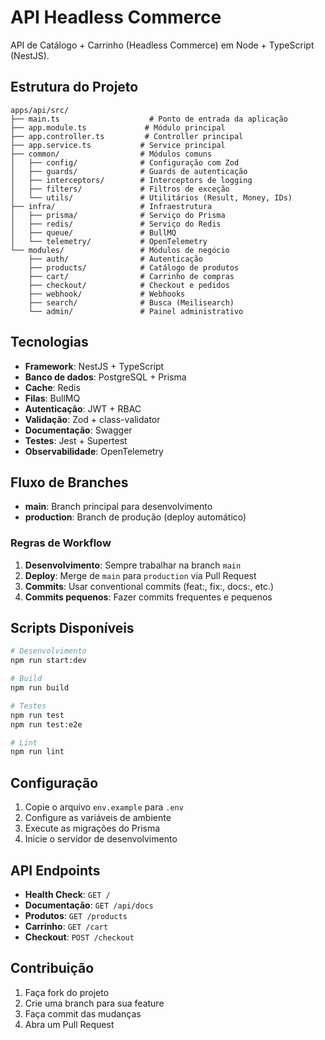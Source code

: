 # API Headless Commerce

API de Catálogo + Carrinho (Headless Commerce) em Node + TypeScript (NestJS).

## Estrutura do Projeto

```
apps/api/src/
├── main.ts                    # Ponto de entrada da aplicação
├── app.module.ts             # Módulo principal
├── app.controller.ts         # Controller principal
├── app.service.ts           # Service principal
├── common/                  # Módulos comuns
│   ├── config/              # Configuração com Zod
│   ├── guards/              # Guards de autenticação
│   ├── interceptors/        # Interceptors de logging
│   ├── filters/             # Filtros de exceção
│   └── utils/               # Utilitários (Result, Money, IDs)
├── infra/                   # Infraestrutura
│   ├── prisma/              # Serviço do Prisma
│   ├── redis/               # Serviço do Redis
│   ├── queue/               # BullMQ
│   └── telemetry/           # OpenTelemetry
└── modules/                 # Módulos de negócio
    ├── auth/                # Autenticação
    ├── products/            # Catálogo de produtos
    ├── cart/                # Carrinho de compras
    ├── checkout/            # Checkout e pedidos
    ├── webhook/             # Webhooks
    ├── search/              # Busca (Meilisearch)
    └── admin/               # Painel administrativo
```

## Tecnologias

- **Framework**: NestJS + TypeScript
- **Banco de dados**: PostgreSQL + Prisma
- **Cache**: Redis
- **Filas**: BullMQ
- **Autenticação**: JWT + RBAC
- **Validação**: Zod + class-validator
- **Documentação**: Swagger
- **Testes**: Jest + Supertest
- **Observabilidade**: OpenTelemetry

## Fluxo de Branches

- **main**: Branch principal para desenvolvimento
- **production**: Branch de produção (deploy automático)

### Regras de Workflow

1. **Desenvolvimento**: Sempre trabalhar na branch `main`
2. **Deploy**: Merge de `main` para `production` via Pull Request
3. **Commits**: Usar conventional commits (feat:, fix:, docs:, etc.)
4. **Commits pequenos**: Fazer commits frequentes e pequenos

## Scripts Disponíveis

```bash
# Desenvolvimento
npm run start:dev

# Build
npm run build

# Testes
npm run test
npm run test:e2e

# Lint
npm run lint
```

## Configuração

1. Copie o arquivo `env.example` para `.env`
2. Configure as variáveis de ambiente
3. Execute as migrações do Prisma
4. Inicie o servidor de desenvolvimento

## API Endpoints

- **Health Check**: `GET /`
- **Documentação**: `GET /api/docs`
- **Produtos**: `GET /products`
- **Carrinho**: `GET /cart`
- **Checkout**: `POST /checkout`

## Contribuição

1. Faça fork do projeto
2. Crie uma branch para sua feature
3. Faça commit das mudanças
4. Abra um Pull Request